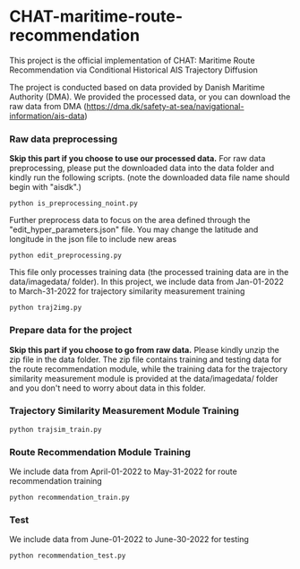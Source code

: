 # CHAT-maritime-route-recommendation
This project is the official implementation of CHAT: Maritime Route Recommendation via Conditional Historical AIS Trajectory Diffusion

The project is conducted based on data provided by Danish Maritime Authority (DMA). We provided the processed data, or you can download the raw data from DMA (https://dma.dk/safety-at-sea/navigational-information/ais-data)

### Raw data preprocessing
**Skip this part if you choose to use our processed data.** For raw data preprocessing, please put the downloaded data into the data folder and kindly run the following scripts. (note the downloaded data file name should begin with "aisdk".)

````
python is_preprocessing_noint.py  
````

Further preprocess data to focus on the area defined through the "edit_hyper_parameters.json" file. You may change the latitude and longitude in the json file to include new areas
````
python edit_preprocessing.py  
````

This file only processes training data (the processed training data are in the data/imagedata/ folder). In this project, we include data from Jan-01-2022 to March-31-2022 for trajectory similarity measurement training
````
python traj2img.py 
````
### Prepare data for the project
**Skip this part if you choose to go from raw data.** Please kindly unzip the zip file in the data folder. The zip file contains training and testing data for the route recommendation module, while the training data for the trajectory similarity measurement module is provided at the data/imagedata/ folder and you don't need to worry about data in this folder. 

### Trajectory Similarity Measurement Module Training
````
python trajsim_train.py
````

### Route Recommendation Module Training
We include data from April-01-2022 to May-31-2022 for route recommendation training
````
python recommendation_train.py
````

### Test
We include data from June-01-2022 to June-30-2022 for testing
````
python recommendation_test.py  
````
